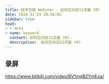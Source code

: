 ```yaml
---
title: 技术方案 Webinar - 如何应对双11流量（中）
date: 2024-11-23 20:54:03
sidebar: true
head:
- - meta
- name: keyword
  content: 如何应对双11流量（中）
  description:  如何应对双11流量（中）
---
```


## 录屏

https://www.bilibili.com/video/BV1mqB2YmEoa/